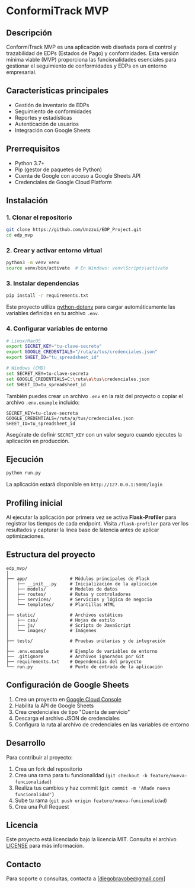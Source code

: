 # ConformiTrack MVP

## Descripción

ConformiTrack MVP es una aplicación web diseñada para el control y trazabilidad de EDPs (Estados de Pago) y conformidades. Esta versión mínima viable (MVP) proporciona las funcionalidades esenciales para gestionar el seguimiento de conformidades y EDPs en un entorno empresarial.

## Características principales

- Gestión de inventario de EDPs
- Seguimiento de conformidades
- Reportes y estadísticas
- Autenticación de usuarios
- Integración con Google Sheets

## Prerrequisitos

- Python 3.7+
- Pip (gestor de paquetes de Python)
- Cuenta de Google con acceso a Google Sheets API
- Credenciales de Google Cloud Platform

## Instalación

### 1. Clonar el repositorio

```bash
git clone https://github.com/Unzzui/EDP_Project.git
cd edp_mvp
```

### 2. Crear y activar entorno virtual

```bash
python3 -m venv venv
source venv/bin/activate  # En Windows: venv\Scripts\activate
```

### 3. Instalar dependencias

```bash
pip install -r requirements.txt
```
Este proyecto utiliza [python-dotenv](https://pypi.org/project/python-dotenv/) para cargar automáticamente las variables definidas en tu archivo `.env`.

### 4. Configurar variables de entorno

```bash
# Linux/MacOS
export SECRET_KEY="tu-clave-secreta"
export GOOGLE_CREDENTIALS="/ruta/a/tus/credenciales.json"
export SHEET_ID="tu_spreadsheet_id"

# Windows (CMD)
set SECRET_KEY=tu-clave-secreta
set GOOGLE_CREDENTIALS=C:\ruta\a\tus\credenciales.json
set SHEET_ID=tu_spreadsheet_id
```

También puedes crear un archivo `.env` en la raíz del proyecto o copiar el archivo `.env.example` incluido:

```
SECRET_KEY=tu-clave-secreta
GOOGLE_CREDENTIALS=/ruta/a/tus/credenciales.json
SHEET_ID=tu_spreadsheet_id
```
Asegúrate de definir `SECRET_KEY` con un valor seguro cuando ejecutes la aplicación en producción.

## Ejecución

```bash
python run.py
```

La aplicación estará disponible en `http://127.0.0.1:5000/login`

## Profiling inicial

Al ejecutar la aplicación por primera vez se activa **Flask‑Profiler** para
registrar los tiempos de cada endpoint. Visita `/flask-profiler` para ver los
resultados y capturar la línea base de latencia antes de aplicar
optimizaciones.

## Estructura del proyecto

```
edp_mvp/
│
├── app/                # Módulos principales de Flask
│   ├── __init__.py     # Inicialización de la aplicación
│   ├── models/         # Modelos de datos
│   ├── routes/         # Rutas y controladores
│   ├── services/       # Servicios y lógica de negocio
│   └── templates/      # Plantillas HTML
│
├── static/             # Archivos estáticos
│   ├── css/            # Hojas de estilo
│   ├── js/             # Scripts de JavaScript
│   └── images/         # Imágenes
│
├── tests/              # Pruebas unitarias y de integración
│
├── .env.example        # Ejemplo de variables de entorno
├── .gitignore          # Archivos ignorados por Git
├── requirements.txt    # Dependencias del proyecto
└── run.py              # Punto de entrada de la aplicación
```

## Configuración de Google Sheets

1. Crea un proyecto en [Google Cloud Console](https://console.cloud.google.com/)
2. Habilita la API de Google Sheets
3. Crea credenciales de tipo "Cuenta de servicio"
4. Descarga el archivo JSON de credenciales
5. Configura la ruta al archivo de credenciales en las variables de entorno

## Desarrollo

Para contribuir al proyecto:

1. Crea un fork del repositorio
2. Crea una rama para tu funcionalidad (`git checkout -b feature/nueva-funcionalidad`)
3. Realiza tus cambios y haz commit (`git commit -m 'Añade nueva funcionalidad'`)
4. Sube tu rama (`git push origin feature/nueva-funcionalidad`)
5. Crea una Pull Request

## Licencia

Este proyecto está licenciado bajo la licencia MIT. Consulta el archivo [LICENSE](LICENSE) para más información.

## Contacto

Para soporte o consultas, contacta a [diegobravobe@gmail.com]
